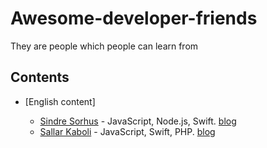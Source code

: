 # Awesome-developer-friends
They are people which people can learn from

## Contents

- [English content]

  - [Sindre Sorhus](https://github.com/sindresorhus)  - JavaScript, Node.js, Swift. [blog](https://sindresorhus.com/)
  - [Sallar Kaboli](https://github.com/sallar) - JavaScript, Swift, PHP. [blog](https://sallar.me/)

